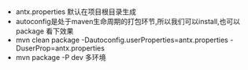 ## 
* antx.properties 默认在项目根目录生成
* autoconfig是处于maven生命周期的打包环节,所以我们可以install,也可以package 看下效果
* mvn clean package -Dautoconfig.userProperties=antx.properties -DuserProp=antx.properties
* mvn package -P dev 多环境